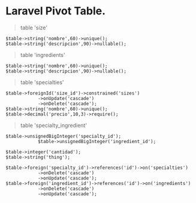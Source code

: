 # Laravel Pivot Table.

> table 'size' 
````
$table->string('nombre',60)->unique();
$table->string('descripcion',90)->nullable();
````
> table 'ingredients'
````
$table->string('nombre',60)->unique();
$table->string('descripcion',90)->nullable();
````
> table 'specialties'
````
$table->foreignId('size_id')->constrained('sizes')
            ->onUpdate('cascade')
            ->onDelete('cascade');
$table->string('nombre',60)->unique();
$table->decimal('precio',10,3)->require();
````
> table 'specialty_ingredient'
````
$table->unsignedBigInteger('specialty_id');
            $table->unsignedBigInteger('ingredient_id');
            
$table->integer('cantidad');
$table->string('thing');

$table->foreign('specialty_id')->references('id')->on('specialties')
            ->onDelete('cascade')
            ->onUpdate('cascade');
$table->foreign('ingredient_id')->references('id')->on('ingredients')
            ->onDelete('cascade')
            ->onUpdate('cascade');
````
